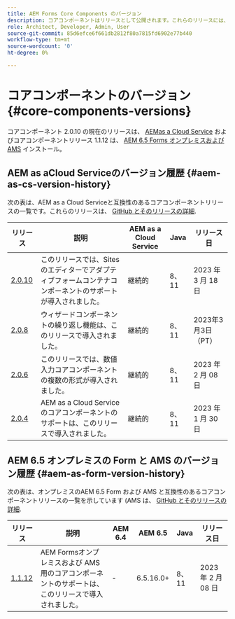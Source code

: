 ```yaml
---
title: AEM Forms Core Components のバージョン
description: コアコンポーネントはリリースとして公開されます。これらのリリースには、同じコアコンポーネントの複数のバージョンが含まれている場合があります。このドキュメントでは、リリースとバージョンの概要、およびコアコンポーネントと AEM の互換性を理解する方法について説明します。
role: Architect, Developer, Admin, User
source-git-commit: 85d6efce6f661db2812f80a7815fd6902e77b440
workflow-type: tm+mt
source-wordcount: '0'
ht-degree: 0%

---
```



# コアコンポーネントのバージョン {#core-components-versions}

コアコンポーネント 2.0.10 の現在のリリースは、 [AEMas a Cloud Service](https://experienceleague.adobe.com/docs/experience-manager-cloud-service/landing/home.html?lang=ja) およびコアコンポーネントリリース 1.1.12 は、 [AEM 6.5 Forms オンプレミスおよび AMS](https://experienceleague.adobe.com/docs/experience-manager-65/user-guide/home.html?lang=ja) インストール。

## AEM as aCloud Serviceのバージョン履歴 {#aem-as-cs-version-history}

次の表は、AEM as a Cloud Serviceと互換性のあるコアコンポーネントリリースの一覧です。これらのリリースは、 [GitHub とそのリリースの詳細](https://github.com/adobe/aem-core-forms-components/releases).

| リリース | 説明 | AEM as a Cloud Service | Java | リリース日 |
|---|---|---|---|---|
| [2.0.10](https://github.com/adobe/aem-core-forms-components/releases/tag/core-forms-components-reactor-2.0.10) | このリリースでは、Sites のエディターでアダプティブフォームコンテナコンポーネントのサポートが導入されました。 | 継続的 | 8、11 | 2023 年 3 月 18 日 |
| [2.0.8](https://github.com/adobe/aem-core-forms-components/releases/tag/core-forms-components-reactor-2.0.8) | ウィザードコンポーネントの繰り返し機能は、このリリースで導入されました。 | 継続的 | 8、11 | 2023年3月3日（PT） |
| [2.0.6](https://github.com/adobe/aem-core-forms-components/releases/tag/core-forms-components-reactor-2.0.6) | このリリースでは、数値入力コアコンポーネントの複数の形式が導入されました。 | 継続的 | 8、11 | 2023 年 2 月 08 日 |
| [2.0.4](https://github.com/adobe/aem-core-forms-components/releases/tag/core-forms-components-reactor-2.0.6) | AEM as a Cloud Serviceのコアコンポーネントのサポートは、このリリースで導入されました。 | 継続的 | 8、11 | 2023 年 1 月 30 日 |

## AEM 6.5 オンプレミスの Form と AMS のバージョン履歴 {#aem-as-form-version-history}

次の表は、オンプレミスのAEM 6.5 Form および AMS と互換性のあるコアコンポーネントリリースの一覧を示しています (AMS は、 [GitHub とそのリリースの詳細](https://github.com/adobe/aem-core-forms-components/releases/tag/core-forms-components-reactor-1.1.12).

| リリース | 説明 | AEM 6.4 | AEM 6.5 | Java | リリース日 |
|---|---|---|---|---|---|
| [1.1.12](https://github.com/adobe/aem-core-forms-components/releases/tag/core-forms-components-reactor-1.1.12) | AEM Formsオンプレミスおよび AMS 用のコアコンポーネントのサポートは、このリリースで導入されました。 | - | 6.5.16.0+ | 8、11 | 2023 年 2 月 08 日 |